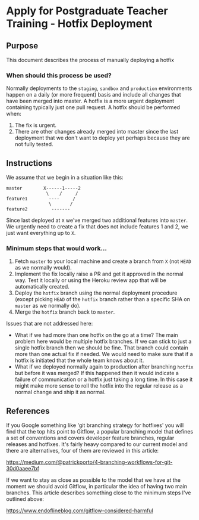 # Apply for Postgraduate Teacher Training - Hotfix Deployment

## Purpose

This document describes the process of manually deploying a hotfix

### When should this process be used?

Normally deployments to the `staging`, `sandbox` and `production` environments
happen on a daily (or more frequent) basis and include all changes that
have been merged into master. A hotfix is a more urgent deployment
containing typically just one pull request. A hotfix should be performed
when:

1. The fix is urgent.
2. There are other changes already merged into master since the last
   deployment that we don't want to deploy yet perhaps because they are
   not fully tested.

## Instructions

We assume that we begin in a situation like this:

```
master        X------1-----2
               \    /     /
feature1        ----     /
                \       /
feature2         -------
```

Since last deployed at `X` we've merged two additional features into
`master`. We urgently need to create a fix that does not include
features 1 and 2, we just want everything up to `X`.

### Minimum steps that would work...

1. Fetch `master` to your local machine and create a branch from `X`
   (not `HEAD` as we normally would).
2. Implement the fix locally raise a PR and get it approved in the
   normal way. Test it locally or using the Heroku review app that will
   be automatically created.
3. Deploy the `hotfix` branch using the normal deployment procedure
   (except picking `HEAD` of the `hotfix` branch rather than a specific
   SHA on `master` as we normally do).
4. Merge the `hotfix` branch back to `master`.


Issues that are not addressed here:

- What if we had more than one hotfix on the go at a time? The main
  problem here would be multiple hotfix branches. If we can stick to
  just a single hotfix branch then we should be fine. That branch could
  contain more than one actual fix if needed. We would need to make sure
  that if a hotfix is initiated that the whole team knows about it.
- What if we deployed normally again to production after branching
  `hotfix` but before it was merged? If this happened then it would
  indicate a failure of communication or a hotfix just taking a long
  time. In this case it might make more sense to roll the hotfix into
  the regular release as a normal change and ship it as normal.


## References

If you Google something like 'git branching strategy for hotfixes' you
will find that the top hits point to Gitflow, a popular branching model
that defines a set of conventions and covers developer feature branches,
regular releases and hotfixes. It's fairly heavy compared to our current
model and there are alternatives, four of them are reviewed in this
article:

https://medium.com/@patrickporto/4-branching-workflows-for-git-30d0aaee7bf

If we want to stay as close as possible to the model that we have at the
moment we should avoid Gitflow, in particular the idea of having two
main branches. This article describes something close to the minimum
steps I've outlined above:

https://www.endoflineblog.com/gitflow-considered-harmful


